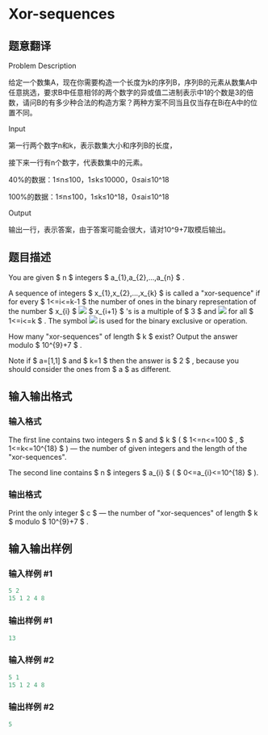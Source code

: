 # Xor-sequences

## 题意翻译

Problem Description

给定一个数集A，现在你需要构造一个长度为k的序列B，序列B的元素从数集A中任意挑选，要求B中任意相邻的两个数字的异或值二进制表示中1的个数是3的倍数，请问B的有多少种合法的构造方案？两种方案不同当且仅当存在Bi在A中的位置不同。

Input

第一行两个数字n和k，表示数集大小和序列B的长度，

接下来一行有n个数字，代表数集中的元素。

40%的数据：1≤n≤100，1≤k≤10000，0≤ai≤10^18

100%的数据：1≤n≤100，1≤k≤10^18，0≤ai≤10^18

Output

输出一行，表示答案，由于答案可能会很大，请对10^9+7取模后输出。

## 题目描述

You are given $ n $ integers $ a_{1},a_{2},...,a_{n} $ .

A sequence of integers $ x_{1},x_{2},...,x_{k} $ is called a "xor-sequence" if for every $ 1<=i<=k-1 $ the number of ones in the binary representation of the number $ x_{i} $ ![](https://cdn.luogu.com.cn/upload/vjudge_pic/CF691E/081f686069870b762728923799c454e27369af9a.png) $ x_{i+1} $ 's is a multiple of $ 3 $ and ![](https://cdn.luogu.com.cn/upload/vjudge_pic/CF691E/187abd20483c4318d7cd71518f323b9990bcdd61.png) for all $ 1<=i<=k $ . The symbol ![](https://cdn.luogu.com.cn/upload/vjudge_pic/CF691E/081f686069870b762728923799c454e27369af9a.png) is used for the binary exclusive or operation.

How many "xor-sequences" of length $ k $ exist? Output the answer modulo $ 10^{9}+7 $ .

Note if $ a=[1,1] $ and $ k=1 $ then the answer is $ 2 $ , because you should consider the ones from $ a $ as different.

## 输入输出格式

### 输入格式

The first line contains two integers $ n $ and $ k $ ( $ 1<=n<=100 $ , $ 1<=k<=10^{18} $ ) — the number of given integers and the length of the "xor-sequences".

The second line contains $ n $ integers $ a_{i} $ ( $ 0<=a_{i}<=10^{18} $ ).

### 输出格式

Print the only integer $ c $ — the number of "xor-sequences" of length $ k $ modulo $ 10^{9}+7 $ .

## 输入输出样例

### 输入样例 #1

```cpp
5 2
15 1 2 4 8

```
### 输出样例 #1

```cpp
13

```
### 输入样例 #2

```cpp
5 1
15 1 2 4 8

```
### 输出样例 #2

```cpp
5

```
